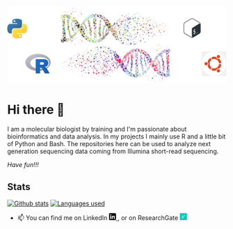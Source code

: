 ![Header](https://raw.githubusercontent.com/tschemic/tschemic/main/Github_Profile_Logo.png "Header")


# Hi there 👋

I am a molecular biologist by training and I'm passionate about bioinformatics and data analysis. In my projects I mainly use R and a little bit of Python and Bash. The repositories here can be used to analyze next generation sequencing data coming from Illumina short-read sequencing.


*Have fun!!!*


## Stats

[![Github stats](https://github-readme-stats.vercel.app/api?username=tschemic&hide=issues,contribs&show_icons=true&theme=dark)](https://github.com/tschemic)
[![Languages used](https://github-readme-stats.vercel.app/api/top-langs/?username=tschemic&exclude_repo=ThinkStats2&theme=dark)](https://github.com/tschemic)


- 📫 You can find me on LinkedIn <a href="https://www.linkedin.com/in/michael-tscherner-81335265/"> <img src="https://raw.githubusercontent.com/tschemic/tschemic/main/linkedin-3-16.png" alt="LinkedIn" width="16"/> </a>, or on ResearchGate <a href="https://www.researchgate.net/profile/Michael_Tscherner/"> <img src="https://raw.githubusercontent.com/tschemic/tschemic/main/RG.png" alt="ResearchGate" width="16"/> </a>


<!--
**tschemic/tschemic** is a ✨ _special_ ✨ repository because its `README.md` (this file) appears on your GitHub profile.

Here are some ideas to get you started:

- 🔭 I’m currently working on ...
- 🌱 I’m currently learning ...
- 👯 I’m looking to collaborate on ...
- 🤔 I’m looking for help with ...
- 💬 Ask me about ...
- 📫 How to reach me: ...
- 😄 Pronouns: ...
- ⚡ Fun fact: ...
-->
